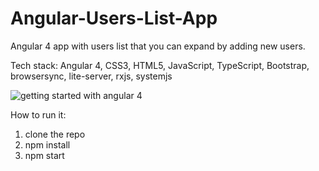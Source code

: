 # Angular-Users-List-App
Angular 4 app with users list that you can expand by adding new users.

Tech stack: Angular 4, CSS3, HTML5, JavaScript, TypeScript, Bootstrap, browsersync, lite-server, rxjs, systemjs

![getting started with angular 4](https://user-images.githubusercontent.com/17829904/31628681-bb618c18-b2b1-11e7-84dc-80371967760d.png)

How to run it:
  1. clone the repo
  2. npm install
  3. npm start

